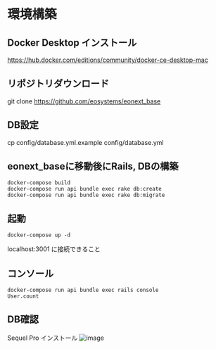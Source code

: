 # 環境構築
## Docker Desktop インストール
https://hub.docker.com/editions/community/docker-ce-desktop-mac

## リポジトリダウンロード
git clone https://github.com/eosystems/eonext_base

## DB設定
cp config/database.yml.example config/database.yml

## eonext_baseに移動後にRails, DBの構築
```
docker-compose build
docker-compose run api bundle exec rake db:create
docker-compose run api bundle exec rake db:migrate
```

## 起動
```
docker-compose up -d
```

localhost:3001 に接続できること

## コンソール
```
docker-compose run api bundle exec rails console
User.count
```

## DB確認
Sequel Pro インストール
![image](https://user-images.githubusercontent.com/3175028/54863435-eb995c00-4d8b-11e9-932a-b39436da25b3.png)
